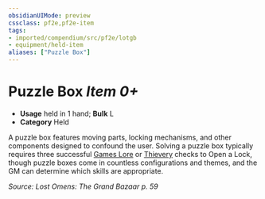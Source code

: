 ```yaml
---
obsidianUIMode: preview
cssclass: pf2e,pf2e-item
tags:
- imported/compendium/src/pf2e/lotgb
- equipment/held-item
aliases: ["Puzzle Box"]
---
```

# Puzzle Box *Item 0+*  

- **Usage** held in 1 hand; **Bulk** L
- **Category** Held

A puzzle box features moving parts, locking mechanisms, and other components designed to confound the user. Solving a puzzle box typically requires three successful [Games Lore](../../skills.md#Lore) or [Thievery](../../skills.md#Thievery) checks to Open a Lock, though puzzle boxes come in countless configurations and themes, and the GM can determine which skills are appropriate.

*Source: Lost Omens: The Grand Bazaar p. 59*